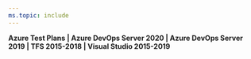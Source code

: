 ```yaml
---
ms.topic: include
---
```


**Azure Test Plans | Azure DevOps Server 2020 | Azure DevOps Server 2019 | TFS 2015-2018 | Visual Studio 2015-2019**
